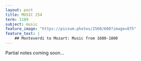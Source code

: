 ```yaml
---
layout: post
title: MUSIC 254
term: 1189
subject: music
feature_image: "https://picsum.photos/2560/600?image=875"
feature_text: |
    ## Monteverdi to Mozart: Music from 1600-1800
---
```


Partial notes coming soon...
